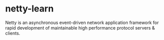 # netty-learn
Netty is an asynchronous event-driven network application framework for rapid development of maintainable high performance protocol servers &amp; clients.
